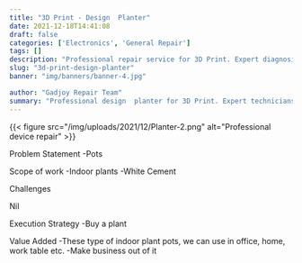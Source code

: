 ```yaml
---
title: "3D Print - Design  Planter"
date: 2021-12-18T14:41:08
draft: false
categories: ['Electronics', 'General Repair']
tags: []
description: "Professional repair service for 3D Print. Expert diagnosis and quality repairs in Bangalore."
slug: "3d-print-design-planter"
banner: "img/banners/banner-4.jpg"

author: "Gadjoy Repair Team"
summary: "Professional design  planter for 3D Print. Expert technicians, quality parts, warranty included."
---
```


{{< figure src="/img/uploads/2021/12/Planter-2.png" alt="Professional device repair" >}}

Problem Statement -Pots

Scope of work -Indoor plants -White Cement

Challenges

Nil

Execution Strategy -Buy a plant

Value Added -These type of indoor plant pots, we can use in office, home, work table etc. -Make business out of it